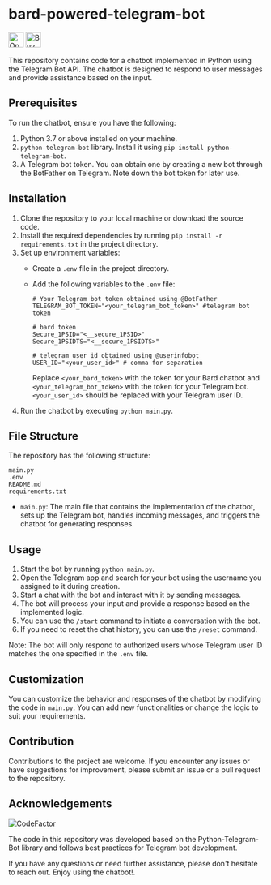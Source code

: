 # bard-powered-telegram-bot

<div>
   <a href="https://colab.research.google.com/github/1999AZZAR/bard-powered-telegram-bot/blob/ayaka-mori/bard_telebot.ipynb" target="_blank"><img src="https://colab.research.google.com/assets/colab-badge.svg" alt="Open In Colab" style="height: 30px !important;"></a>
   <a href="https://www.buymeacoffee.com/azzar" target="_blank"><img src="https://cdn.buymeacoffee.com/buttons/v2/default-yellow.png" alt="Buy Me A Coffee" style="height: 30px !important;"></a>
</div>

This repository contains code for a chatbot implemented in Python using the Telegram Bot API. The chatbot is designed to respond to user messages and provide assistance based on the input.

## Prerequisites

To run the chatbot, ensure you have the following:

1. Python 3.7 or above installed on your machine.
2. `python-telegram-bot` library. Install it using `pip install python-telegram-bot`.
3. A Telegram bot token. You can obtain one by creating a new bot through the BotFather on Telegram. Note down the bot token for later use.

## Installation

1. Clone the repository to your local machine or download the source code.
2. Install the required dependencies by running `pip install -r requirements.txt` in the project directory.
3. Set up environment variables:
   - Create a `.env` file in the project directory.
   - Add the following variables to the `.env` file:

     ```text
     # Your Telegram bot token obtained using @BotFather
     TELEGRAM_BOT_TOKEN="<your_telegram_bot_token>" #telegram bot token
     
     # bard token
     Secure_1PSID="<__secure_1PSID>"
     Secure_1PSIDTS="<__secure_1PSIDTS>"
     
     # telegram user id obtained using @userinfobot
     USER_ID="<your_user_id>" # comma for separation
     ```

     Replace `<your_bard_token>` with the token for your Bard chatbot and `<your_telegram_bot_token>` with the token for your Telegram bot. `<your_user_id>` should be replaced with your Telegram user ID.
4. Run the chatbot by executing `python main.py`.

## File Structure

The repository has the following structure:

```text
main.py
.env
README.md
requirements.txt
```

- `main.py`: The main file that contains the implementation of the chatbot, sets up the Telegram bot, handles incoming messages, and triggers the chatbot for generating responses.

## Usage

1. Start the bot by running `python main.py`.
2. Open the Telegram app and search for your bot using the username you assigned to it during creation.
3. Start a chat with the bot and interact with it by sending messages.
4. The bot will process your input and provide a response based on the implemented logic.
5. You can use the `/start` command to initiate a conversation with the bot.
6. If you need to reset the chat history, you can use the `/reset` command.

Note: The bot will only respond to authorized users whose Telegram user ID matches the one specified in the `.env` file.

## Customization

You can customize the behavior and responses of the chatbot by modifying the code in `main.py`. You can add new functionalities or change the logic to suit your requirements.

## Contribution

Contributions to the project are welcome. If you encounter any issues or have suggestions for improvement, please submit an issue or a pull request to the repository.

## Acknowledgements

[![CodeFactor](https://www.codefactor.io/repository/github/1999azzar/bard-powered-telegram-bot/badge)](https://www.codefactor.io/repository/github/1999azzar/bard-powered-telegram-bot)

The code in this repository was developed based on the Python-Telegram-Bot library and follows best practices for Telegram bot development.

If you have any questions or need further assistance, please don't hesitate to reach out. Enjoy using the chatbot!.
